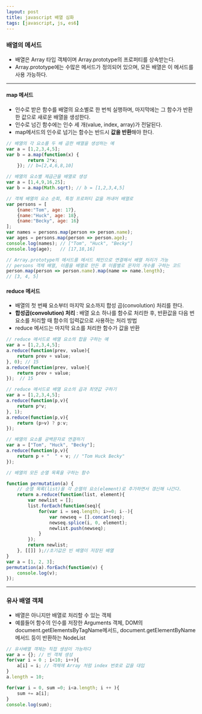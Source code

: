 ```yaml
---
layout: post
title: javascript 배열 심화
tags: [javascript, js, es6]
---
```


### 배열의 메서드

* 배열은 Array 타입 객체이며 Array.prototype의 프로퍼티를 상속받는다.
* Array.prototype에는 수많은 메서드가 정의되어 있으며, 모든 배열은 이 메서드를 사용 가능하다.

---

#### map 메서드
* 인수로 받은 함수를 배열의 요소별로 한 번씩 실행하며, 마지막에는 그 함수가 반환한 값으로 새로운 배열을 생성한다.
* 인수로 넘긴 함수에는 인수 세 개(value, index, array)가 전달된다.
* map메서드의 인수로 넘기는 함수는 반드시 **값을 반환**해야 한다.

```javascript
// 배열의 각 요소를 두 배 곱한 배열을 생성하는 예
var a = [1,2,3,4,5];
var b = a.map(function(x) {
        return 2*x; 
    }); // b=[2,4,6,8,10]

// 배열의 요소별 제곱근을 배열로 생성
var a = [1,4,9,16,25];
var b = a.map(Math.sqrt); // b = [1,2,3,4,5]

// 객체 배열의 요소 순회, 특정 프로퍼티 값을 꺼내어 배열로
var persons = [
    {name:"Tom", age: 17},
    {name:"Huck", age: 18},
    {name:"Becky", age: 16}
];
var names = persons.map(person => person.name);
var ages = persons.map(person => person.age);
console.log(names); // ["Tom", "Huck", "Becky"]
console.log(age);   // [17,18,16]

// Array.prototype의 메서드를 메서드 체인으로 연결해서 배열 처리가 가능
// persons 객체 배열, 이름을 배열로 만든 후 이름별로 문자의 개수를 구하는 코드
person.map(person => person.name).map(name => name.length);
// [3, 4, 5]
```


#### reduce 메서드
* 배열의 첫 번째 요소부터 마지막 요소까지 합성 곱(convolution) 처리를 한다.
* **합성곱(convolution) 처리** : 배열 요소 하나를 함수로 처리한 후, 반환값을 다음 번 요소를 처리할 때 함수의 입력값으로 사용하는 처리 방법
* reduce 메서드는 마지막 요소를 처리한 함수가 값을 반환

```javascript
// reduce 메서드로 배열 요소의 합을 구하는 예
var a = [1,2,3,4,5];
a.reduce(function(prev, value){
    return prev + value;
}, 0); // 15
a.reduce(function(prev, value){
    return prev + value;
});  // 15

// reduce 메서드로 배열 요소의 곱과 최댓값 구하기
var a = [1,2,3,4,5];
a.reduce(function(p,v){
    return p*v;
}, 1);
a.reduce(function(p,v){
    return (p>v) ? p:v;
});

// 배열의 요소를 공백문자로 연결하기
var a = ["Tom", "Huck", "Becky"];
a.reduce(function(p,v){
    return p + "  " + v; // "Tom Huck Becky"
});
```


```javascript
// 배열의 모든 순열 목록을 구하는 함수

function permutation(a) {
    // 순열 목록(list)을 각 순열의 요소(element)로 추가하면서 갱신해 나간다.
    return a.reduce(function(list, element){
        var newlist = [];
        list.forEach(function(seq){
            for(var i = seq.length; i>=0; i--){
                var newseq = [].concat(seq);
                newseq.splice(i, 0, element);
                newlist.push(newseq);
            }
        });
        return newlist;
    }, [[]] );//초기값은 빈 배열이 저장된 배열
}
var a = [1, 2, 3];
permutation(a).forEach(function(v) {
    console.log(v);
});
```


---


### 유사 배열 객체
* 배열은 아니지만 배열로 처리할 수 있는 객체
* 예를들어 함수의 인수를 저장한 Arguments 객체, DOM의 document.getElementsByTagName메서드, document.getElementByName 메서드 등이 반환하는 NodeList

```javascript
// 유사배열 객체는 직접 생성이 가능하다
var a = {}; // 빈 객체 생성
for(var i = 0 ; i<10; i++){
    a[i] = i; // 객체에 Array 처럼 index 번호로 값을 대입
}
a.length = 10;

for(var i = 0, sum =0; i<a.length; i ++ ){
    sum += a[i];
}
console.log(sum);
```



